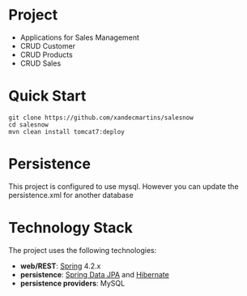# Project
- Applications for Sales Management
- CRUD Customer
- CRUD Products
- CRUD Sales

# Quick Start
```
git clone https://github.com/xandecmartins/salesnow
cd salesnow
mvn clean install tomcat7:deploy
```

# Persistence
This project is configured to use mysql. However you can update the persistence.xml for another database

# Technology Stack
The project uses the following technologies: <br/>
- **web/REST**: [Spring](http://www.springsource.org/) 4.2.x <br/>
- **persistence**: [Spring Data JPA](http://www.springsource.org/spring-data/jpa) and [Hibernate](http://www.hibernate.org/) <br/>
- **persistence providers**: MySQL
